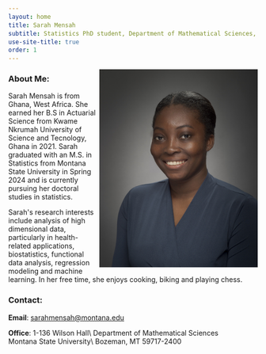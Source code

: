 ```yaml
---
layout: home
title: Sarah Mensah
subtitle: Statistics PhD student, Department of Mathematical Sciences, Montana State University-Bozeman
use-site-title: true
order: 1
---
```



<img align="right" src="/images/prof_pic.jpg" alt="" width="320">


### About Me:


Sarah Mensah is from Ghana, West Africa. She earned her B.S in Actuarial Science from Kwame Nkrumah 
University of Science and Tecnology, Ghana in 2021. Sarah graduated with an M.S. in Statistics from 
Montana State University in Spring 2024 and is currently pursuing her doctoral studies in statistics.


Sarah's research interests include analysis of high dimensional data, particularly 
in health-related applications, biostatistics, functional data analysis, regression modeling and machine learning. In her free time, she enjoys
 cooking, biking and playing chess.


### Contact:

**Email**: sarahmensah@montana.edu

**Office**: 1-136 Wilson Hall\\
            Department of Mathematical Sciences\
            Montana State University\\
            Bozeman, MT 59717-2400





